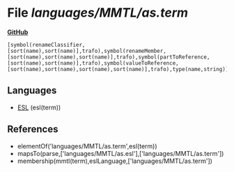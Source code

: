 # File _languages/MMTL/as.term_
**[GitHub](https://github.com/softlang/yas/blob/master/languages/MMTL/as.term)**
```
[symbol(renameClassifier,[sort(name),sort(name)],trafo),symbol(renameMember,[sort(name),sort(name),sort(name)],trafo),symbol(partToReference,[sort(name),sort(name)],trafo),symbol(valueToReference,[sort(name),sort(name),sort(name),sort(name)],trafo),type(name,string)].
```

## Languages
* [ESL](../languages/ESL.md) (esl(term))

## References
* elementOf('languages/MMTL/as.term',esl(term))
* mapsTo(parse,['languages/MMTL/as.esl'],['languages/MMTL/as.term'])
* membership(mmtl(term),eslLanguage,['languages/MMTL/as.term'])
